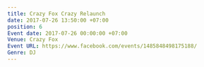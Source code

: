 ```yaml
---
title: Crazy Fox Crazy Relaunch
date: 2017-07-26 13:50:00 +07:00
position: 6
Event date: 2017-07-26 00:00:00 +07:00
Venue: Crazy Fox
Event URL: https://www.facebook.com/events/1485848498175188/
Genre: DJ
---
```


